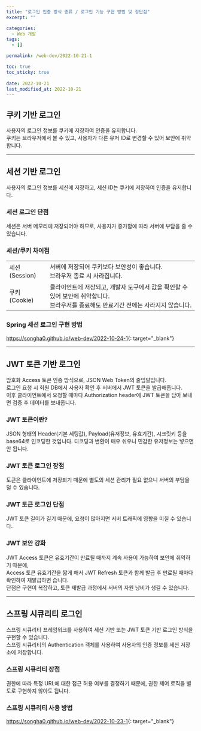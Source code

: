 ```yaml
---
title: "로그인 인증 방식 종류 / 로그인 기능 구현 방법 및 장단점"
excerpt: ""

categories:
  - Web 개발
tags:
  - []

permalink: /web-dev/2022-10-21-1

toc: true
toc_sticky: true
 
date: 2022-10-21
last_modified_at: 2022-10-21
---
```


## 쿠키 기반 로그인

사용자의 로그인 정보를 쿠키에 저장하여 인증을 유지합니다.  
쿠키는 브라우저에서 볼 수 있고, 사용자가 다른 유저 ID로 변경할 수 있어 보안에 취약합니다.

---

## 세션 기반 로그인

사용자의 로그인 정보를 세션에 저장하고, 세션 ID는 쿠키에 저장하여 인증을 유지합니다.  

### 세션 로그인 단점
세션은 서버 메모리에 저장되어야 하므로, 사용자가 증가함에 따라 서버에 부담을 줄 수 있습니다.

### 세션/쿠키 차이점
<table class="table_2_left">
    <tbody>
    <tr>
        <td>세션(Session)</td>
        <td>서버에 저장되어 쿠키보다 보안성이 좋습니다.<br>브라우저 종료 시 사라집니다.</td>
    </tr>
    <tr>
        <td>쿠키(Cookie)</td>
        <td>클라이언트에 저장되고, 개발자 도구에서 값을 확인할 수 있어 보안에 취약합니다.<br>브라우저를 종료해도 만료기간 전에는 사라지지 않습니다.</td>
    </tr>
    </tbody>
</table>

### Spring 세션 로그인 구현 방법
<https://songha0.github.io/web-dev/2022-10-24-1>{: target="_blank"}

---

## JWT 토큰 기반 로그인

암호화 Access 토큰 인증 방식으로, JSON Web Token의 줄임말입니다.  
로그인 요청 시 회원 DB에서 사용자 확인 후 서버에서 JWT 토큰을 발급해줍니다.  
이후 클라이언트에서 요청할 때마다 Authorization header에 JWT 토큰을 담아 보내면 검증 후 데이터를 보내줍니다.

### JWT 토큰이란?
JSON 형태의 Header(기본 세팅값), Payload(유저정보, 유효기간), 시크릿키 등을 base64로 인코딩한 것입니다.
디코딩과 변환이 매우 쉬우니 민감한 유저정보는 넣으면 안 됩니다.

### JWT 토큰 로그인 장점
토큰은 클라이언트에 저장되기 때문에 별도의 세션 관리가 필요 없으니 서버의 부담을 덜 수 있습니다.

### JWT 토큰 로그인 단점
JWT 토큰 길이가 길기 때문에, 요청이 많아지면 서버 트래픽에 영향을 미칠 수 있습니다.

### JWT 보안 강화
JWT Access 토큰은 유효기간이 만료될 때까지 계속 사용이 가능하여 보안에 취약하기 때문에,  
Access 토큰 유효기간을 짧게 해서 JWT Refresh 토큰과 함께 발급 후 만료될 때마다 확인하여 재발급하면 습니다.  
단점은 구현이 복잡하고, 토큰 재발급 과정에서 서버의 자원 낭비가 생길 수 있습니다.

---

## 스프링 시큐리티 로그인

스프링 시큐리티 프레임워크를 사용하여 세션 기반 또는 JWT 토큰 기반 로그인 방식을 구현할 수 있습니다.  
스프링 시큐리티의 Authentication 객체를 사용하여 사용자의 인증 정보를 세션 저장소에 저장합니다.

### 스프링 시큐리티 장점
권한에 따라 특정 URL에 대한 접근 허용 여부를 결정하기 때문에, 권한 제어 로직을 별도로 구현하지 않아도 됩니다.

### 스프링 시큐리티 사용 방법
<https://songha0.github.io/web-dev/2022-10-23-1>{: target="_blank"}
